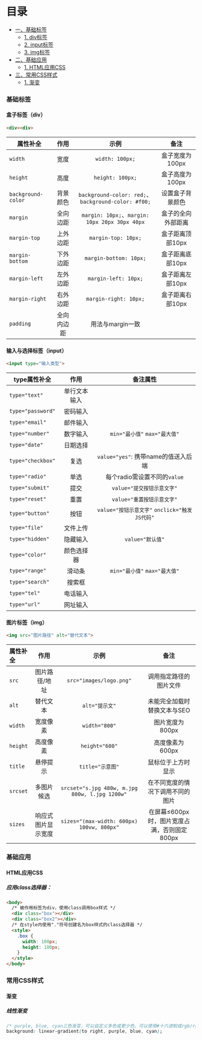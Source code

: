 # 目录
- [一、基础标签](#基础标签)
  - [1. div标签](#div)
  - [2. input标签](#input)
  - [3. img标签](#img)
- [二、基础应用](#基础应用)
  - [1. HTML应用CSS](#HTML应用CSS)
- [三、常用CSS样式](#常用CSS样式)
  - [1. 渐变](#渐变)

<a name="基础标签"></a>
### 基础标签
<a name="div"></a>
#### 盒子标签（div）
```html
<div><div>
```
|<div align="center">属性补全</div>|作用|示例|备注|
|:---------------------------------|:---:|:----:|:-----:|
|`width`|宽度|`width: 100px;`|盒子宽度为100px|
|`height`|高度|`height: 100px;`|盒子高度为100px|
|`background-color`|背景颜色|`background-color: red;`、`background-color: #f00;`|设置盒子背景颜色|
|`margin`|全向边距|`margin: 10px;`、`margin: 10px 20px 30px 40px`|盒子的全向外部距离|
|`margin-top`|上外边距|`margin-top: 10px;`|盒子距离顶部10px|
|`margin-bottom`|下外边距|`margin-bottom: 10px;`|盒子距离底部10px|
|`margin-left`|左外边距|`margin-left: 10px;`|盒子距离左部10px|
|`margin-right`|右外边距|`margin-right: 10px;`|盒子距离右部10px|
|`padding`|全向内边距|用法与margin一致||

<a name="input"></a>
#### 输入与选择标签（input）
```html
<input type="输入类型">
```
| <div align="center"> type属性补全 </div>  |       作用      |     备注属性     |
|:-----------------|:------------------:|:----------------------------------:|
| `type="text"`     | 单行文本输入       |                                    |
| `type="password"` | 密码输入           |                                    |
| `type="email"`    | 邮件输入           |                                    |
| `type="number"`   | 数字输入           | `min="最小值"` `max="最大值"`      |
| `type="date"`     | 日期选择           |                                    |
| `type="checkbox"` | 复选               | `value="yes"`: 携带name的值送入后端|
| `type="radio"`    | 单选               | 每个radio需设置不同的`value`       |
| `type="submit"`   | 提交               | `value="提交按钮示意文字"`         |
| `type="reset"`    | 重置               | `value="重置按钮示意文字"`         |
| `type="button"`   | 按钮               | `value="按钮示意文字"` `onclick="触发JS代码"` |
| `type="file"`     | 文件上传           |                                    |
| `type="hidden"`   | 隐藏输入           | `value="默认值"`                   |
| `type="color"`    | 颜色选择器         |                                    |
| `type="range"`    | 滑动条             | `min="最小值"` `max="最大值"`      |
| `type="search"`   | 搜索框             |                                    |
| `type="tel"`      | 电话输入           |                                    |
| `type="url"`      | 网址输入           |                                    |
<a name="img"></a>
#### 图片标签（img）
```html
<img src="图片路径" alt="替代文本">
```
|属性补全| 作用 |示例|备注|
|:------|:---:|:---:|:---:|
|`src`|图片路径/地址|`src="images/logo.png"`|调用指定路径的图片文件|
|`alt`|替代文本|`alt="提示文"`|未能完全加载时替换文本与SEO|
|`width`|宽度像素|`width="800"`|图片宽度为800px|
|`height`|高度像素|`height="600"`|高度像素为600px|
|`title`|悬停提示|`title="示意图"`|鼠标位于上方时显示|
|`srcset`|多图片候选|`srcset="s.jpg 480w, m.jpg 800w, l.jpg 1200w"`|在不同宽度的情况下调用不同的图片|
|`sizes`|响应式图片显示宽度|`sizes="(max-width: 600px) 100vw, 800px"`|在屏幕≤600px时，图片宽度占满，否则固定800px|
<a name="基础应用"></a>
### 基础应用
<a name="HTML应用CSS"></a>
#### HTML应用CSS
##### 应用class选择器：
```html
<body>
  /* 被作用标签为div，使用class调用box样式 */
  <div class="box"></div>
  <div class="box2"></div>
  /* 在style内使用"."符号创建名为box样式的class选择器 */
  <style>
    .box {
      width: 100px;
      height: 100px;
    }
  </style>
</body>
```
<a name="常用CSS样式"></a>
### 常用CSS样式
<a name="渐变"></a>
#### 渐变
##### 线性渐变
```css
/* purple, blue, cyan三色渐变，可以自定义多色或更少色，可以使用#十六进制或rgb/rgba */
background: linear-gradient(to right, purple, blue, cyan);
```
